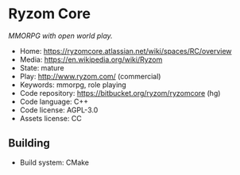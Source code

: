 # Ryzom Core

_MMORPG with open world play._

- Home: https://ryzomcore.atlassian.net/wiki/spaces/RC/overview
- Media: https://en.wikipedia.org/wiki/Ryzom
- State: mature
- Play: http://www.ryzom.com/ (commercial)
- Keywords: mmorpg, role playing
- Code repository: https://bitbucket.org/ryzom/ryzomcore (hg)
- Code language: C++
- Code license: AGPL-3.0
- Assets license: CC

## Building

- Build system: CMake
